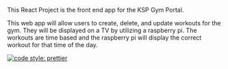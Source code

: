 This React Project is the front end app for the KSP Gym Portal. 

This web app will allow users to create, delete, and update workouts for the gym. They will be displayed on a TV by utilizing a raspberry pi. The workouts are time based and the raspberry pi will display the correct workout for that time of the day.

[![code style: prettier](https://img.shields.io/badge/code_style-prettier-ff69b4.svg?style=flat-square)](https://github.com/prettier/prettier)
